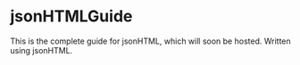 jsonHTMLGuide
=============

This is the complete guide for jsonHTML, which will soon be hosted. Written using jsonHTML.

